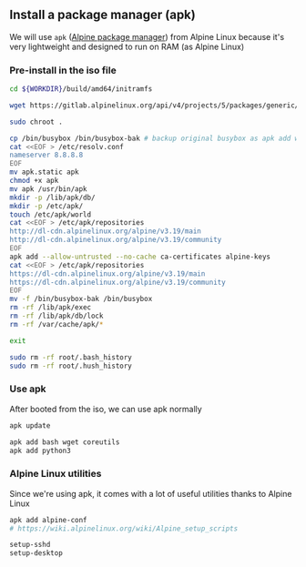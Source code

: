 ## Install a package manager (apk)

We will use `apk` ([Alpine package manager](https://wiki.alpinelinux.org/wiki/Alpine_Package_Keeper)) from Alpine Linux because it's very lightweight and designed to run on RAM (as Alpine Linux)

### Pre-install in the iso file
```bash
cd ${WORKDIR}/build/amd64/initramfs

wget https://gitlab.alpinelinux.org/api/v4/projects/5/packages/generic//v2.14.0/x86_64/apk.static

sudo chroot .

cp /bin/busybox /bin/busybox-bak # backup original busybox as apk add will replace it
cat <<EOF > /etc/resolv.conf
nameserver 8.8.8.8
EOF
mv apk.static apk
chmod +x apk
mv apk /usr/bin/apk
mkdir -p /lib/apk/db/
mkdir -p /etc/apk/
touch /etc/apk/world
cat <<EOF > /etc/apk/repositories
http://dl-cdn.alpinelinux.org/alpine/v3.19/main
http://dl-cdn.alpinelinux.org/alpine/v3.19/community
EOF
apk add --allow-untrusted --no-cache ca-certificates alpine-keys
cat <<EOF > /etc/apk/repositories
https://dl-cdn.alpinelinux.org/alpine/v3.19/main
https://dl-cdn.alpinelinux.org/alpine/v3.19/community
EOF
mv -f /bin/busybox-bak /bin/busybox
rm -rf /lib/apk/exec
rm -rf /lib/apk/db/lock
rm -rf /var/cache/apk/*

exit

sudo rm -rf root/.bash_history
sudo rm -rf root/.hush_history
```

### Use apk
After booted from the iso, we can use apk normally
```bash
apk update

apk add bash wget coreutils
apk add python3
```


### Alpine Linux utilities
Since we're using apk, it comes with a lot of useful utilities thanks to Alpine Linux
```bash
apk add alpine-conf
# https://wiki.alpinelinux.org/wiki/Alpine_setup_scripts

setup-sshd
setup-desktop
```

